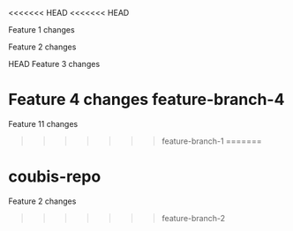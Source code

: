 <<<<<<< HEAD
<<<<<<< HEAD

Feature 1 changes

Feature 2 changes

 HEAD
Feature 3 changes



Feature 4 changes
 feature-branch-4
=======
Feature 11 changes
>>>>>>> feature-branch-1
=======
# coubis-repo
Feature 2 changes
>>>>>>> feature-branch-2
